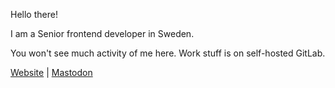 Hello there!

I am a Senior frontend developer in Sweden.

You won't see much activity of me here. Work stuff is on self-hosted GitLab.

[Website](https://staf.io) | <a rel="me" href="https://mastodon.staf.dev/@linus">Mastodon</a>
